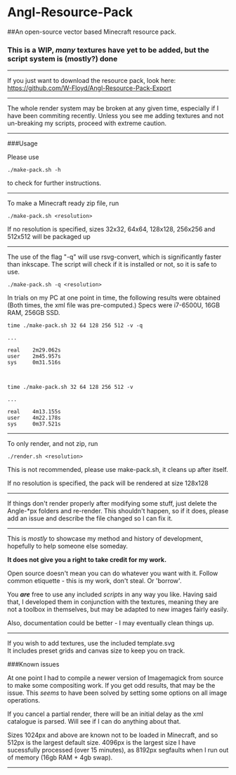 # Angl-Resource-Pack
##An open-source vector based Minecraft resource pack.
### This is a WIP, *many* textures have yet to be added, but the script system is (mostly?) done
***
If you just want to download the resource pack, look here: https://github.com/W-Floyd/Angl-Resource-Pack-Export

***

The whole render system may be broken at any given time, especially if I have been commiting recently. Unless you see me adding textures and not un-breaking my scripts, proceed with extreme caution.

***

###Usage

Please use

	./make-pack.sh -h
	
to check for further instructions.

***

To make a Minecraft ready zip file, run

	./make-pack.sh <resolution>
	
If no resolution is specified, sizes 32x32, 64x64, 128x128, 256x256 and 512x512 will be packaged up

***

The use of the flag "-q" will use rsvg-convert, which is significantly faster than inkscape. The script will check if it is installed or not, so it is safe to use.

	./make-pack.sh -q <resolution>
	
	
	
In trials on my PC at one point in time, the following results were obtained (Both times, the xml file was pre-computed.) Specs were i7-6500U, 16GB RAM, 256GB SSD.

    time ./make-pack.sh 32 64 128 256 512 -v -q
    
    ...
    
    real    2m29.062s
    user    2m45.957s
    sys     0m31.516s
    
    
    
    time ./make-pack.sh 32 64 128 256 512 -v
    
    ...
    
    real    4m13.155s
    user    4m22.178s
    sys     0m37.521s

***

To only render, and not zip, run

	./render.sh <resolution>
	
This is not recommended, please use make-pack.sh, it cleans up after itself.
	
If no resolution is specified, the pack will be rendered at size 128x128

***

If things don't render properly after modifying some stuff, just delete the Angle-*px folders and re-render. This shouldn't happen, so if it does, please add an issue and describe the file changed so I can fix it.

***

This is *mostly* to showcase my method and history of development, hopefully to help someone else someday.

**It does not give you a right to take credit for my work.**

Open source doesn't mean you can do whatever you want with it. Follow common etiquette - this is my work, don't steal. Or 'borrow'.

You ***are*** free to use any included *scripts* in any way you like.
Having said that, I developed them in conjunction with the textures, meaning they are not a toolbox in themselves, but may be adapted to new images fairly easily.

Also, documentation could be better - I may eventually clean things up.

***

If you wish to add textures, use the included template.svg  
It includes preset grids and canvas size to keep you on track.

###Known issues

At one point I had to compile a newer version of Imagemagick from source to make some compositing work. If you get odd results, that may be the issue. This *seems* to have been solved by setting some options on all image operations.

If you cancel a partial render, there will be an initial delay as the xml catalogue is parsed. Will see if I can do anything about that.

Sizes 1024px and above are known not to be loaded in Minecraft, and so 512px is the largest default size. 4096px is the largest size I have sucessfully processed (over 15 minutes), as 8192px segfaults when I run out of memory (16gb RAM + 4gb swap).

***
